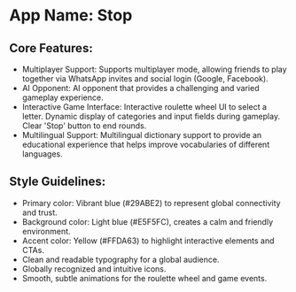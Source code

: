 # **App Name**: Stop

## Core Features:

- Multiplayer Support: Supports multiplayer mode, allowing friends to play together via WhatsApp invites and social login (Google, Facebook).
- AI Opponent: AI opponent that provides a challenging and varied gameplay experience.
- Interactive Game Interface: Interactive roulette wheel UI to select a letter. Dynamic display of categories and input fields during gameplay. Clear 'Stop' button to end rounds.
- Multilingual Support: Multilingual dictionary support to provide an educational experience that helps improve vocabularies of different languages.

## Style Guidelines:

- Primary color: Vibrant blue (#29ABE2) to represent global connectivity and trust.
- Background color: Light blue (#E5F5FC), creates a calm and friendly environment.
- Accent color: Yellow (#FFDA63) to highlight interactive elements and CTAs.
- Clean and readable typography for a global audience.
- Globally recognized and intuitive icons.
- Smooth, subtle animations for the roulette wheel and game events.